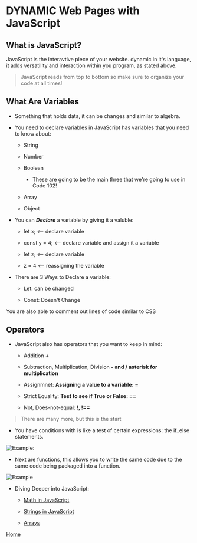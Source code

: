 # DYNAMIC Web Pages with JavaScript

## What is JavaScript?

 JavaScript is the interavtive piece of your website. dynamic in it's language, it adds versatility and interaction within you program, as stated above.

 > JavaScript reads from top to bottom so make sure to organize your code at all times!

## What Are Variables

- Something that holds data, it can be changes and similar to algebra.

- You need to declare variables in JavaScript has variables that you need to know about:

    - String

    - Number

    - Boolean

        - These are going to be the main three that we're going to use in Code 102!

    - Array

    - Object

- You can ***Declare*** a variable by giving it a valuble:

    - let x; <-- declare variable

    - const y = 4; <-- declare variable and assign it a variable

    - let z; <-- declare variable

    - z = 4 <-- reassigning the variable

- There are 3 Ways to Declare a variable:

    - Let: can be changed

    - Const: Doesn't Change

You are also able to comment out lines of code similar to CSS

## Operators

- JavaScript also has operators that you want to keep in mind:

    - Addition **+**

    - Subtraction, Multiplication, Division **- and / asterisk for multiplication**

    - Assignmnet: **Assigning a value to a variable: =**

    - Strict Equality: **Test to see if True or False: ==**

    - Not, Does-not-equal: **!, !==**

> There are many more, but this is the start

- You have conditions with is like a test of certain expressions: the if..else statements.

![Example:](Images/Conditions-Javascript.png)

- Next are functions, this allows you to write the same code due to the same code being packaged into a function.

![Example](Images/Functions-Javascript.png)

- Diving Deeper into JavaScript:

    - [Math in JavaScript](https://developer.mozilla.org/en-US/docs/Learn/JavaScript/First_steps/Math)

    - [Strings in JavaScript](https://developer.mozilla.org/en-US/docs/Learn/JavaScript/First_steps/Strings)

    - [Arrays](https://developer.mozilla.org/en-US/docs/Learn/JavaScript/First_steps/Arrays)

[Home](https://keelen-fisher.github.io/new-repository/)
